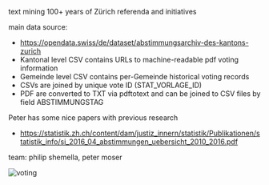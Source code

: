 text mining 100+ years of Zürich referenda and initiatives

main data source:
+ https://opendata.swiss/de/dataset/abstimmungsarchiv-des-kantons-zurich
+ Kantonal level CSV contains URLs to machine-readable pdf voting information
+ Gemeinde level CSV contains per-Gemeinde historical voting records
+ CSVs are joined by unique vote ID (STAT_VORLAGE_ID)
+ PDF are converted to TXT via pdftotext and can be joined to CSV files by field ABSTIMMUNGSTAG

Peter has some nice papers with previous research
 + https://statistik.zh.ch/content/dam/justiz_innern/statistik/Publikationen/statistik_info/si_2016_04_abstimmungen_uebersicht_2010_2016.pdf
 
 
team: philip shemella, peter moser

![voting](https://static.independent.co.uk/s3fs-public/thumbnails/image/2015/09/25/20/suffragette.jpg?w600)

